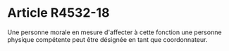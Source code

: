 # Article R4532-18

  
Une personne morale en mesure d'affecter à cette fonction une personne physique compétente peut être désignée en tant que coordonnateur.